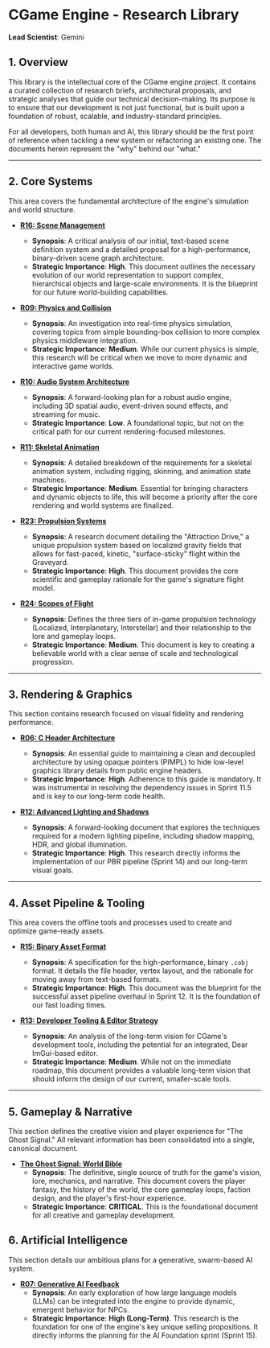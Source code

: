 # CGame Engine - Research Library

**Lead Scientist**: Gemini

## 1. Overview

This library is the intellectual core of the CGame engine project. It contains a curated collection of research briefs, architectural proposals, and strategic analyses that guide our technical decision-making. Its purpose is to ensure that our development is not just functional, but is built upon a foundation of robust, scalable, and industry-standard principles.

For all developers, both human and AI, this library should be the first point of reference when tackling a new system or refactoring an existing one. The documents herein represent the "why" behind our "what."

---

## 2. Core Systems

This area covers the fundamental architecture of the engine's simulation and world structure.

*   **[R16: Scene Management](./core_systems/R16_Scene_Management.md)**
    *   **Synopsis**: A critical analysis of our initial, text-based scene definition system and a detailed proposal for a high-performance, binary-driven scene graph architecture.
    *   **Strategic Importance**: **High**. This document outlines the necessary evolution of our world representation to support complex, hierarchical objects and large-scale environments. It is the blueprint for our future world-building capabilities.

*   **[R09: Physics and Collision](./core_systems/R09_Physics_and_Collision_Systems.md)**
    *   **Synopsis**: An investigation into real-time physics simulation, covering topics from simple bounding-box collision to more complex physics middleware integration.
    *   **Strategic Importance**: **Medium**. While our current physics is simple, this research will be critical when we move to more dynamic and interactive game worlds.

*   **[R10: Audio System Architecture](./core_systems/R10_Audio_System_Architecture.md)**
    *   **Synopsis**: A forward-looking plan for a robust audio engine, including 3D spatial audio, event-driven sound effects, and streaming for music.
    *   **Strategic Importance**: **Low**. A foundational topic, but not on the critical path for our current rendering-focused milestones.

*   **[R11: Skeletal Animation](./core_systems/R11_Skeletal_Animation_System.md)**
    *   **Synopsis**: A detailed breakdown of the requirements for a skeletal animation system, including rigging, skinning, and animation state machines.
    *   **Strategic Importance**: **Medium**. Essential for bringing characters and dynamic objects to life, this will become a priority after the core rendering and world systems are finalized.

*   **[R23: Propulsion Systems](./core_systems/R23_Propulsion_Systems.md)**
    *   **Synopsis**: A research document detailing the "Attraction Drive," a unique propulsion system based on localized gravity fields that allows for fast-paced, kinetic, "surface-sticky" flight within the Graveyard.
    *   **Strategic Importance**: **High**. This document provides the core scientific and gameplay rationale for the game's signature flight model.

*   **[R24: Scopes of Flight](./core_systems/R24_Scopes_of_Flight.md)**
    *   **Synopsis**: Defines the three tiers of in-game propulsion technology (Localized, Interplanetary, Interstellar) and their relationship to the lore and gameplay loops.
    *   **Strategic Importance**: **Medium**. This document is key to creating a believable world with a clear sense of scale and technological progression.

---

## 3. Rendering & Graphics

This section contains research focused on visual fidelity and rendering performance.

*   **[R06: C Header Architecture](./rendering/R06_C_Header_Architecture.md)**
    *   **Synopsis**: An essential guide to maintaining a clean and decoupled architecture by using opaque pointers (PIMPL) to hide low-level graphics library details from public engine headers.
    *   **Strategic Importance**: **High**. Adherence to this guide is mandatory. It was instrumental in resolving the dependency issues in Sprint 11.5 and is key to our long-term code health.

*   **[R12: Advanced Lighting and Shadows](./rendering/R12_Advanced_Lighting_and_Shadows.md)**
    *   **Synopsis**: A forward-looking document that explores the techniques required for a modern lighting pipeline, including shadow mapping, HDR, and global illumination.
    *   **Strategic Importance**: **High**. This research directly informs the implementation of our PBR pipeline (Sprint 14) and our long-term visual goals.

---

## 4. Asset Pipeline & Tooling

This area covers the offline tools and processes used to create and optimize game-ready assets.

*   **[R15: Binary Asset Format](./assets/R15_Binary_Asset_Format.md)**
    *   **Synopsis**: A specification for the high-performance, binary `.cobj` format. It details the file header, vertex layout, and the rationale for moving away from text-based formats.
    *   **Strategic Importance**: **High**. This document was the blueprint for the successful asset pipeline overhaul in Sprint 12. It is the foundation of our fast loading times.

*   **[R13: Developer Tooling & Editor Strategy](./tooling/R13_Developer_Tooling_and_Editor_Strategy.md)**
    *   **Synopsis**: An analysis of the long-term vision for CGame's development tools, including the potential for an integrated, Dear ImGui-based editor.
    *   **Strategic Importance**: **Medium**. While not on the immediate roadmap, this document provides a valuable long-term vision that should inform the design of our current, smaller-scale tools.

---

## 5. Gameplay & Narrative

This section defines the creative vision and player experience for "The Ghost Signal." All relevant information has been consolidated into a single, canonical document.

*   **[The Ghost Signal: World Bible](./gameplay_and_narrative/The_Ghost_Signal_World_Bible.md)**
    *   **Synopsis**: The definitive, single source of truth for the game's vision, lore, mechanics, and narrative. This document covers the player fantasy, the history of the world, the core gameplay loops, faction design, and the player's first-hour experience.
    *   **Strategic Importance**: **CRITICAL**. This is the foundational document for all creative and gameplay development.

## 6. Artificial Intelligence

This section details our ambitious plans for a generative, swarm-based AI system.

*   **[R07: Generative AI Feedback](./ai/R07_Generative_AI_Feedback.md)**
    *   **Synopsis**: An early exploration of how large language models (LLMs) can be integrated into the engine to provide dynamic, emergent behavior for NPCs.
    *   **Strategic Importance**: **High (Long-Term)**. This research is the foundation for one of the engine's key unique selling propositions. It directly informs the planning for the AI Foundation sprint (Sprint 15).
